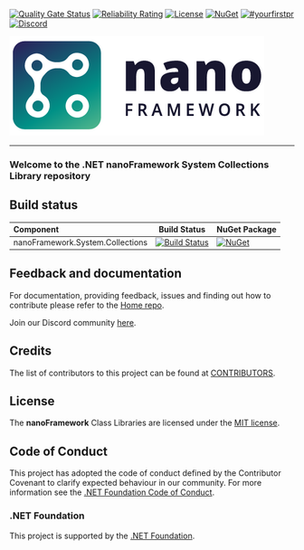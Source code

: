[![Quality Gate Status](https://sonarcloud.io/api/project_badges/measure?project=nanoframework_lib-nanoFramework.System.Collections&metric=alert_status)](https://sonarcloud.io/dashboard?id=nanoframework_lib-nanoFramework.System.Collections) [![Reliability Rating](https://sonarcloud.io/api/project_badges/measure?project=nanoframework_lib-nanoFramework.System.Collections&metric=reliability_rating)](https://sonarcloud.io/dashboard?id=nanoframework_lib-nanoFramework.System.Collections) [![License](https://img.shields.io/badge/License-MIT-blue.svg)](LICENSE) [![NuGet](https://img.shields.io/nuget/dt/nanoFramework.System.Collections.svg?label=NuGet&style=flat&logo=nuge)](https://www.nuget.org/packages/nanoFramework.System.Collections/) [![#yourfirstpr](https://img.shields.io/badge/first--timers--only-friendly-blue.svg)](https://github.com/nanoframework/Home/blob/main/CONTRIBUTING.md) [![Discord](https://img.shields.io/discord/478725473862549535.svg?logo=discord&logoColor=white&label=Discord&color=7289DA)](https://discord.gg/gCyBu8T)

![nanoFramework logo](https://raw.githubusercontent.com/nanoframework/Home/main/resources/logo/nanoFramework-repo-logo.png)

-----

### Welcome to the .NET **nanoFramework** System Collections Library repository

## Build status

| Component | Build Status | NuGet Package |
|:-|---|---|
| nanoFramework.System.Collections | [![Build Status](https://dev.azure.com/nanoframework/System.Collections/_apis/build/status/System.Collections?repoName=nanoframework%2FSystem.Collections&branchName=main)](https://dev.azure.com/nanoframework/System.Collections/_build/latest?definitionId=54&repoName=nanoframework%2FSystem.Collections&branchName=main) | [![NuGet](https://img.shields.io/nuget/v/nanoFramework.System.Collections.svg?label=NuGet&style=flat&logo=nuge)](https://www.nuget.org/packages/nanoFramework.System.Collections/) |

## Feedback and documentation

For documentation, providing feedback, issues and finding out how to contribute please refer to the [Home repo](https://github.com/nanoframework/Home).

Join our Discord community [here](https://discord.gg/gCyBu8T).

## Credits

The list of contributors to this project can be found at [CONTRIBUTORS](https://github.com/nanoframework/Home/blob/main/CONTRIBUTORS.md).

## License

The **nanoFramework** Class Libraries are licensed under the [MIT license](LICENSE.md).

## Code of Conduct

This project has adopted the code of conduct defined by the Contributor Covenant to clarify expected behaviour in our community.
For more information see the [.NET Foundation Code of Conduct](https://dotnetfoundation.org/code-of-conduct).

### .NET Foundation

This project is supported by the [.NET Foundation](https://dotnetfoundation.org).
